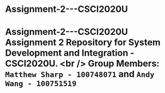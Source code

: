 # Assignment-2---CSCI2020U
# Assignment-2---CSCI2020U Assignment 2 Repository for System Development and Integration - CSCI2020U. &lt;br /> Group Members: `Matthew Sharp - 100748071` and `Andy Wang - 100751519`
